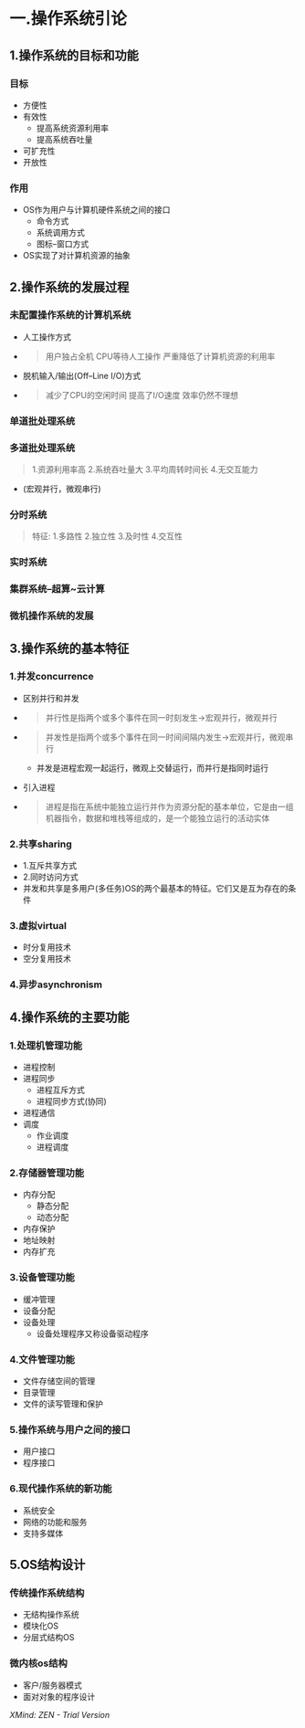 # 一.操作系统引论
## 1.操作系统的目标和功能
### 目标
* 方便性
* 有效性
    * 提高系统资源利用率
    * 提高系统吞吐量
* 可扩充性
* 开放性
### 作用
* OS作为用户与计算机硬件系统之间的接口
    * 命令方式
    * 系统调用方式
    * 图标–窗口方式
* OS实现了对计算机资源的抽象
## 2.操作系统的发展过程
### 未配置操作系统的计算机系统
* 人工操作方式
* > 用户独占全机 CPU等待人工操作 严重降低了计算机资源的利用率

* 脱机输入/输出(Off–Line I/O)方式
* > 减少了CPU的空闲时间 提高了I/O速度 效率仍然不理想

### 单道批处理系统
### 多道批处理系统
> 1.资源利用率高
> 2.系统吞吐量大
> 3.平均周转时间长
> 4.无交互能力

* (宏观并行，微观串行)
### 分时系统
> 特征:
> 1.多路性
> 2.独立性
> 3.及时性
> 4.交互性

### 实时系统
### 集群系统–超算~云计算
### 微机操作系统的发展
## 3.操作系统的基本特征
### 1.并发concurrence
* 区别并行和并发
* > 并行性是指两个或多个事件在同一时刻发生→宏观并行，微观并行
* > 并发性是指两个或多个事件在同一时间间隔内发生→宏观并行，微观串行

    * 并发是进程宏观一起运行，微观上交替运行，而并行是指同时运行
* 引入进程
* > 进程是指在系统中能独立运行并作为资源分配的基本单位，它是由一组机器指令，数据和堆栈等组成的，是一个能独立运行的活动实体

### 2.共享sharing
* 1.互斥共享方式
* 2.同时访问方式
* 并发和共享是多用户(多任务)OS的两个最基本的特征。它们又是互为存在的条件
### 3.虚拟virtual
* 时分复用技术
* 空分复用技术
### 4.异步asynchronism
## 4.操作系统的主要功能
### 1.处理机管理功能
* 进程控制
* 进程同步
    * 进程互斥方式
    * 进程同步方式(协同)
* 进程通信
* 调度
    * 作业调度
    * 进程调度
### 2.存储器管理功能
* 内存分配
    * 静态分配
    * 动态分配
* 内存保护
* 地址映射
* 内存扩充
### 3.设备管理功能
* 缓冲管理
* 设备分配
* 设备处理
    * 设备处理程序又称设备驱动程序
### 4.文件管理功能
* 文件存储空间的管理
* 目录管理
* 文件的读写管理和保护
### 5.操作系统与用户之间的接口
* 用户接口
* 程序接口
### 6.现代操作系统的新功能
* 系统安全
* 网络的功能和服务
* 支持多媒体
## 5.OS结构设计
### 传统操作系统结构
* 无结构操作系统
* 模块化OS
* 分层式结构OS
### 微内核os结构
* 客户/服务器模式
* 面对对象的程序设计

*XMind: ZEN - Trial Version*